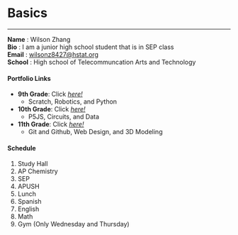 # Basics  
---
**Name** : Wilson Zhang  
**Bio** : I am a junior high school student that is in SEP class  
**Email** : wilsonz8427@hstat.org  
**School** : High school of Telecommuncation Arts and Technology  

#### Portfolio Links
* **9th Grade**: Click [*here!*](https://sites.google.com/a/hstat.org/wilsonz8427sep09)  
  * Scratch, Robotics, and Python
* **10th Grade**: Click [*here!*](https://sites.google.com/a/hstat.org/wilsonz8427sep10)  
  * P5JS, Circuits, and Data
* **11th Grade**: Click [*here!*](https://sites.google.com/a/hstat.org/wilsonz8427sep11/home)
  * Git and Github, Web Design, and 3D Modeling

#### Schedule
1. Study Hall
2. AP Chemistry
3. SEP
4. APUSH
5. Lunch
6. Spanish
7. English
8. Math
9. Gym (Only Wednesday and Thursday)
